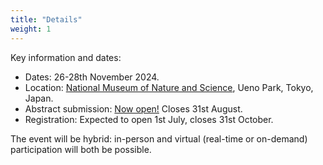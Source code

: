 ```yaml
---
title: "Details"
weight: 1
---
```


Key information and dates:
- Dates: 26-28th November 2024.
- Location: [National Museum of Nature and Science](https://www.kahaku.go.jp/english/), Ueno Park, Tokyo, Japan.
- Abstract submission: [Now open!](https://forms.gle/4wRPvpuBvEhgQvVC7) Closes 31st August.
- Registration: Expected to open 1st July, closes 31st October.

The event will be
hybrid: in-person and virtual (real-time or on-demand) participation will both be possible.

